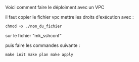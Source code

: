 Voici comment faire le déploiment avec un VPC 

il faut copier le fichier vpc mettre les droits d'exécution avec :

`chmod +x ./nom_du_fichier`

sur le fichier "mk_sshconf" 

puis faire les commandes suivante :

`
make init
make plan
make apply
`
